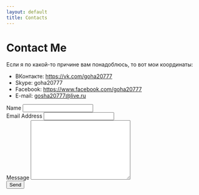 ```yaml
---
layout: default
title: Contacts
---
```


<div id="contact">
  <h1 class="pageTitle">Contact Me</h1>
  <div class="contactContent">
    <p class="intro">Если я по какой-то причине вам понадоблюсь, то вот мои координаты:</p>
    <p></p>
    <ul>
		<li>ВКонтакте: <a href="https://vk.com/{{ site.social.vkontakte }}">https://vk.com/goha20777</a></li>
  		<li>Skype: goha20777</li>
  		<li>Facebook: <a href="https://www.facebook.com/{{ site.social.facebook }}">https://www.facebook.com/goha20777</a></li>
		<li>E-mail: <a href="mailto:{{ site.social.email }}">gosha20777@live.ru</a></li>
  	</ul>
  </div>
  <form action="http://formspree.io/gosha20777@live.ru" method="POST">
    <label for="name">Name</label>    
    <input type="text" id="name" name="name" class="full-width"><br>
    <label for="email">Email Address</label>
    <input type="email" id="email" name="_replyto" class="full-width"><br>
    <label for="message">Message</label>
    <textarea name="message" id="message" cols="30" rows="10" class="full-width"></textarea><br>
    <input type="submit" value="Send" class="button">
  </form>
</div>